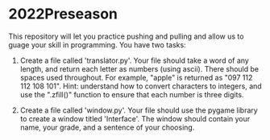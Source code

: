 # 2022Preseason

This repository will let you practice pushing and pulling and allow us to guage your skill in programming. You have two tasks:

1. Create a file called 'translator.py'. Your file should take a word of any length, and return each letter as numbers (using ascii). There should be spaces used throughout. For example, "apple" is returned as "097 112 112 108 101". Hint: understand how to convert characters to integers, and use the ".zfill()" function to ensure that each number is three digits.

2. Create a file called 'window.py'. Your file should use the pygame library to create a window titled 'Interface'. The window should contain your name, your grade, and a sentence of your choosing. 
